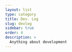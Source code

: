 ```yaml
---
layout: list
type: category
title: Dev. Log
slug: devlog
sidebar: true
order: 4
description: >
  Anything about development
---
```

